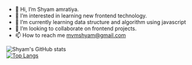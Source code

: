 - 👋 Hi, I’m Shyam amratiya.
- 👀 I’m interested in learning new frontend technology.
- 🌱 I’m currently learning data structure and algorithm using javascript
- 💞️ I’m looking to collaborate on frontend projects.
- 📫 How to reach me
mvmshyam@gmail.com

<!---
shyamamtiya/shyamamtiya is a ✨ special ✨ repository because its `README.md` (this file) appears on your GitHub profile.
You can click the Preview link to take a look at your changes.
--->
![Shyam's GitHub stats](https://github-readme-stats.vercel.app/api?username=shyamamtiya&repo=js-datastructure&show_icons=true&theme=radical)
<br />
[![Top Langs](https://github-readme-stats.vercel.app/api/top-langs/?username=shyamamtiya&layout=compact)](https://github.com/anuraghazra/github-readme-stats)
